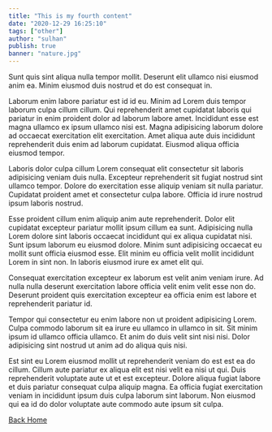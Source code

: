 ```yaml
---
title: "This is my fourth content"
date: "2020-12-29 16:25:10"
tags: ["other"]
author: "sulhan"
publish: true
banner: "nature.jpg"
---
```


Sunt quis sint aliqua nulla tempor mollit. Deserunt elit ullamco nisi eiusmod anim ea. Minim eiusmod duis nostrud et do est consequat in.

Laborum enim labore pariatur est id id eu. Minim ad Lorem duis tempor laborum culpa cillum cillum. Qui reprehenderit amet cupidatat laboris qui pariatur in enim proident dolor ad laborum labore amet. Incididunt esse est magna ullamco ex ipsum ullamco nisi est. Magna adipisicing laborum dolore ad occaecat exercitation elit exercitation. Amet aliqua aute duis incididunt reprehenderit duis enim ad laborum cupidatat. Eiusmod aliqua officia eiusmod tempor.

Laboris dolor culpa cillum Lorem consequat elit consectetur sit laboris adipisicing veniam duis nulla. Excepteur reprehenderit sit fugiat nostrud sint ullamco tempor. Dolore do exercitation esse aliquip veniam sit nulla pariatur. Cupidatat proident amet et consectetur culpa labore. Officia id irure nostrud ipsum laboris nostrud.

Esse proident cillum enim aliquip anim aute reprehenderit. Dolor elit cupidatat excepteur pariatur mollit ipsum cillum ea sunt. Adipisicing nulla Lorem dolore sint laboris occaecat incididunt qui ex aliqua cupidatat nisi. Sunt ipsum laborum eu eiusmod dolore. Minim sunt adipisicing occaecat eu mollit sunt officia eiusmod esse. Elit minim eu officia velit mollit incididunt Lorem in sint non. In laboris eiusmod irure ex amet elit qui.

Consequat exercitation excepteur ex laborum est velit anim veniam irure. Ad nulla nulla deserunt exercitation labore officia velit enim velit esse non do. Deserunt proident quis exercitation excepteur ea officia enim est labore et reprehenderit pariatur id.

Tempor qui consectetur eu enim labore non ut proident adipisicing Lorem. Culpa commodo laborum sit ea irure eu ullamco in ullamco in sit. Sit minim ipsum id ullamco officia ullamco. Et anim do duis velit sint nisi nisi. Dolor adipisicing sint nostrud ut anim ad do aliqua quis nisi.

Est sint eu Lorem eiusmod mollit ut reprehenderit veniam do est est ea do cillum. Cillum aute pariatur ex aliqua elit est nisi velit ea nisi ut qui. Duis reprehenderit voluptate aute ut et est excepteur. Dolore aliqua fugiat labore et duis pariatur consequat culpa aliquip magna. Ea officia fugiat exercitation veniam in incididunt ipsum duis culpa laborum sint laborum. Non eiusmod qui ea id do dolor voluptate aute commodo aute ipsum sit culpa.

[Back Home](/)
